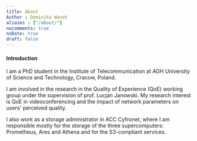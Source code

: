 ```yaml
---
title: About
Author : Dominika Wanat
aliases : ["/about/"]
nocomments: true
noDate: true
draft: false
---
```


#### Introduction  

I am a PhD student in the Institute of Telecommunication at AGH University of Science and Technology, Cracow, Poland. 

I am involved in the research in the Quality of Experience (QoE) working group under the supervision of prof. Lucjan Janowski. 
My research interest is QoE  in videoconferencing and the impact of network parameters on users' perceived quality. 
    
I also work as a storage administrator in ACC Cyfronet, where I am responsible mostly for the storage of the three supercomputers: Prometheus, Ares and Athena and for the S3-compliant services.